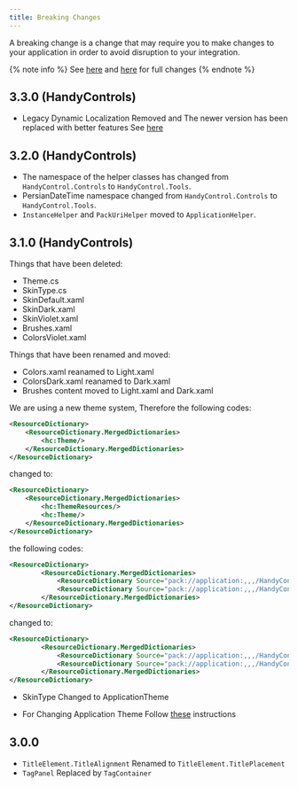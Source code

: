 ```yaml
---
title: Breaking Changes
---
```


A breaking change is a change that may require you to make changes to your application in order to avoid disruption to your integration.

{% note info %}
See [here](https://github.com/ghost1372/HandyControls/releases) and [here](https://github.com/HandyOrg/HandyControl/releases) for full changes
{% endnote %}

## 3.3.0 (HandyControls)
- Legacy Dynamic Localization Removed and The newer version has been replaced with better features See [here](https://hosseini.ninja/handycontrol/persianToolkit/dynamicLanguage/)

## 3.2.0 (HandyControls)
- The namespace of the helper classes has changed from `HandyControl.Controls` to `HandyControl.Tools`.
- PersianDateTime namespace changed from `HandyControl.Controls` to `HandyControl.Tools`.
- `InstanceHelper` and `PackUriHelper` moved to `ApplicationHelper`.

## 3.1.0 (HandyControls)
Things that have been deleted:
- Theme.cs
- SkinType.cs
- SkinDefault.xaml
- SkinDark.xaml
- SkinViolet.xaml
- Brushes.xaml
- ColorsViolet.xaml

Things that have been renamed and moved:
- Colors.xaml reanamed to Light.xaml
- ColorsDark.xaml reanamed to Dark.xaml
- Brushes content moved to Light.xaml and Dark.xaml 

We are using a new theme system, Therefore the following codes:
```xml
<ResourceDictionary>
    <ResourceDictionary.MergedDictionaries>
        <hc:Theme/>
    </ResourceDictionary.MergedDictionaries>
</ResourceDictionary>
```
changed to:
```xml
<ResourceDictionary>
    <ResourceDictionary.MergedDictionaries>
        <hc:ThemeResources/>
        <hc:Theme/>
    </ResourceDictionary.MergedDictionaries>
</ResourceDictionary>
```
the following codes:
```xml
<ResourceDictionary>
        <ResourceDictionary.MergedDictionaries>
            <ResourceDictionary Source="pack://application:,,,/HandyControl;component/Themes/SkinDefault.xaml"/>
            <ResourceDictionary Source="pack://application:,,,/HandyControl;component/Themes/Theme.xaml"/>
        </ResourceDictionary.MergedDictionaries>
</ResourceDictionary>
```
changed to:
```xml
<ResourceDictionary>
        <ResourceDictionary.MergedDictionaries>
            <ResourceDictionary Source="pack://application:,,,/HandyControl;component/Themes/Basic/Colors/Light.xaml"/>
            <ResourceDictionary Source="pack://application:,,,/HandyControl;component/Themes/Theme.xaml"/>
        </ResourceDictionary.MergedDictionaries>
</ResourceDictionary>
```

- SkinType Changed to ApplicationTheme

- For Changing Application Theme Follow [these](https://ghost1372.github.io/handycontrol/theme/) instructions


## 3.0.0 

- `TitleElement.TitleAlignment` Renamed to `TitleElement.TitlePlacement`
- `TagPanel` Replaced by `TagContainer`